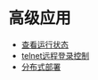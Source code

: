 # 高级应用

* [查看运行状态](start/workerman.md)
* [telnet远程登录控制](advanced/telnet.md)
* [分布式部署](advanced/distributed.md)
